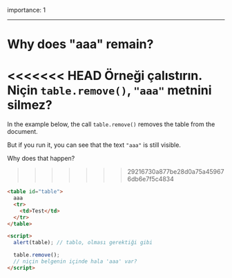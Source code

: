 importance: 1

---

# Why does "aaa" remain?

<<<<<<< HEAD
Örneği çalıstırın. Niçin `table.remove()`, `"aaa"` metnini silmez?
=======
In the example below, the call `table.remove()` removes the table from the document.

But if you run it, you can see that the text `"aaa"` is still visible.

Why does that happen?
>>>>>>> 29216730a877be28d0a75a459676db6e7f5c4834

```html height=100 run
<table id="table">
  aaa
  <tr>
    <td>Test</td>
  </tr>
</table>

<script>
  alert(table); // tablo, olması gerektiği gibi

  table.remove();
  // niçin belgenin içinde hala 'aaa' var?
</script>
```
